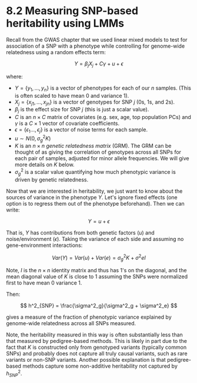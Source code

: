# 8.2 Measuring SNP-based heritability using LMMs

Recall from the GWAS chapter that we used linear mixed models to test for association of a SNP with a phenotype while controlling for genome-wide relatedness using a random effects term:

$$
Y = \beta_j X_j + C\gamma + u + \epsilon
$$

where:
* $Y=\{y_1, ..., y_n\}$ is a vector of phenotypes for each of our $n$ samples. (This is often scaled to have mean 0 and variance 1).
* $X_j=\{x_{j1}, ..., x_{jn}\}$ is a vector of genotypes for SNP $j$ (0s, 1s, and 2s).
* $\beta_j$ is the effect size for SNP $j$ (this is just a scalar value).
* $C$ is an $n\times C$ matrix of covariates (e.g. sex, age, top population PCs) and $\gamma$ is a $C \times 1$ vector of covariate coefficients.
* $\epsilon=\{\epsilon_{1}..., \epsilon_{j}\}$ is a vector of noise terms for each sample.
* $u \sim N(0, \sigma^2_g K)$
* $K$ is an $n \times n$ *genetic relatedness matrix* (GRM). The GRM can be thought of as giving the correlation of genotypes across all SNPs for each pair of samples, adjusted for minor allele frequencies. We will give more details on $K$ below.
* $\sigma^2_g$ is a scalar value quantifying how much phenotypic variance is driven by genetic relatedness.

Now that we are interested in heritability, we just want to know about the sources of variance in the phenotype $Y$. Let's ignore fixed effects (one option is to regress them out of the phenotype beforehand). Then we can write:

$$
Y = u + \epsilon
$$

That is, $Y$ has contributions from both genetic factors ($u$) and noise/environment ($\epsilon$). Taking the variance of each side and assuming no gene-environment interactions:

$$
Var(Y) = Var(u) + Var(e) = \sigma^2_gK+\sigma^2eI
$$

Note, $I$ is the $n \times n$ identity matrix and thus has 1's on the diagonal, and the mean diagonal value of $K$ is close to 1 assuming the SNPs were normalized first to have mean 0 variance 1.

Then:

$$
h^2_{SNP} = \frac{\sigma^2_g}{\sigma^2_g + \sigma^2_e}
$$

gives a measure of the fraction of phenotypic variance explained by genome-wide relatedness across all SNPs measured.

Note, the heritability measured in this way is often substantially less than that measured by pedigree-based methods. This is likely in part due to the fact that $K$ is constructed only from genotyped variants (typically common SNPs) and probably does not capture all truly causal variants, such as rare variants or non-SNP variants. Another possible explanation is that pedigree-based methods capture some non-additive heritability not captured by $h^2_{SNP}$.